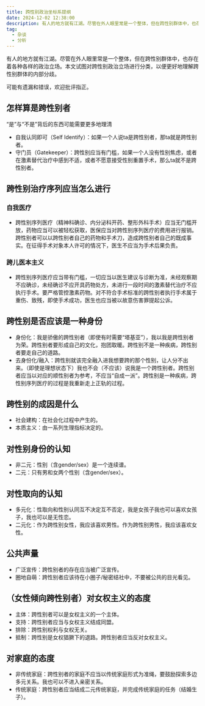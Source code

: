 ```yaml
---
title: 跨性别政治坐标系提纲
date: 2024-12-02 12:38:00
description: 有人的地方就有江湖。尽管在外人眼里常是一个整体，但在跨性别群体中，也存在着各种各样的政治立场。本文试图对跨性别政治立场进行分类，以便于更好地理解跨性别群体的内部分歧。
tag:
  - 杂谈
  - 分析
---
```


有人的地方就有江湖。尽管在外人眼里常是一个整体，但在跨性别群体中，也存在着各种各样的政治立场。本文试图对跨性别政治立场进行分类，以便更好地理解跨性别群体的内部分歧。

可能有遗漏和错误，欢迎批评指正。

## 怎样算是跨性别者

“是”与“不是”背后的东西可能需要更多地理清

- 自我认同即可（Self Identify）：如果一个人说ta是跨性别者，那ta就是跨性别者。
- 守门员（Gatekeeper）：跨性别应当有门槛，如果一个人没有性别焦虑，或者在激素替代治疗中感到不适，或者不愿意接受性别重置手术，那么ta就不是跨性别者。

## 跨性别治疗序列应当怎么进行

### 自我医疗

- 跨性别序列医疗（精神科确诊、内分泌科开药、整形外科手术）应当无门槛开放，药物应当可以被轻松获取，医保应当对跨性别序列医疗的费用进行报销。跨性别者可以以跨性别者自己的药物和手术刀，造成跨性别者自己的既成事实。在征得手术对象本人许可的情况下，医生不应当为手术后果负责。

### 跨儿医本主义

- 跨性别序列医疗应当带有门槛，一切应当以医生建议与诊断为准，未经观察期不应确诊，未经确诊不应开具药物处方，未进行一段时间的激素替代治疗不应执行手术。要严格管控激素药物。对不符合手术标准的跨性别者执行手术属于重伤、致残，即使手术成功，医生也应当被以故意伤害罪提起公诉。

## 跨性别是否应该是一种身份

- 身份化：我是骄傲的跨性别者（即使有时需要“塔基亚”），我以我是跨性别者为荣。跨性别者要形成自己的文化，抱团取暖。跨性别不是一种疾病，跨性别者要走自己的道路。
- 去身份化/融入：跨性别就该完全融入进我想要跨的那个性别，让人分不出来。（即使是理想状态下）我也不会（不应该）说我是一个跨性别者。跨性别者应当以对应的顺性别者为参考，不应当“自成一派”。跨性别是一种疾病，跨性别序列医疗的过程是我重新走上正轨的过程。

## 跨性别的成因是什么

- 社会建构：在社会化过程中产生的。
- 本质主义：由一系列生理指标决定的。

## 对性别身份的认知

- 非二元：性别（含gender/sex）是一个连续谱。
- 二元：只有男和女两个性别（含gender/sex）。

## 对性取向的认知

- 多元化：性取向和性别认同互不决定互不否定，我是女孩子我也可以喜欢女孩子，我也可以是无性恋。
- 二元化：作为跨性别女性，我应该喜欢男性。作为跨性别男性，我应该喜欢女性。

## 公共声量

- 广泛宣传：跨性别者的存在应当被广泛宣传。
- 圈地自萌：跨性别者应该待在小圈子/秘密结社中，不要被公共的目光看见。

## （女性倾向跨性别者）对女权主义的态度

- 主体：跨性别者可以是女权主义的一个主体。
- 支持：跨性别者应当与女权主义结成同盟。
- 排除：跨性别权利与女权无关。
- 抵制：跨性别是女权猖獗下的退路。跨性别者应当反对女权主义。

## 对家庭的态度

- 非传统家庭：跨性别者的家庭不应当以传统家庭形式为准绳，要鼓励探索多边多元关系。我也可以不进入亲密关系。
- 传统家庭：跨性别者应当结成二元传统家庭，并完成传统家庭的任务（结婚生子）。

